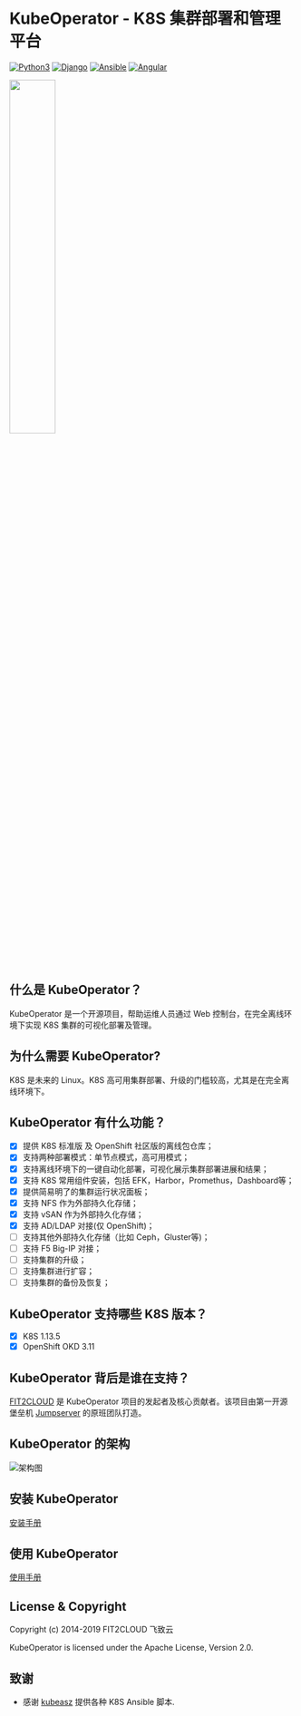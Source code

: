 # KubeOperator - K8S 集群部署和管理平台

[![Python3](https://img.shields.io/badge/python-3.6-green.svg?style=plastic)](https://www.python.org/)
[![Django](https://img.shields.io/badge/django-2.1-brightgreen.svg?style=plastic)](https://www.djangoproject.com/)
[![Ansible](https://img.shields.io/badge/ansible-2.6.5-blue.svg?style=plastic)](https://www.ansible.com/)
[![Angular](https://img.shields.io/badge/angular-7.0.4-red.svg?style=plastic)](https://www.angular.cn/)

<img src="https://raw.githubusercontent.com/fit2anything/KubeOperator/master/docs/images/logo-01.png" width = "40%" height = "40%" />


## 什么是 KubeOperator？

KubeOperator 是一个开源项目，帮助运维人员通过 Web 控制台，在完全离线环境下实现 K8S 集群的可视化部署及管理。

## 为什么需要 KubeOperator? 

K8S 是未来的 Linux。K8S 高可用集群部署、升级的门槛较高，尤其是在完全离线环境下。

## KubeOperator 有什么功能？

- [x] 提供 K8S 标准版 及 OpenShift 社区版的离线包仓库；
- [x] 支持两种部署模式：单节点模式，高可用模式；
- [x] 支持离线环境下的一键自动化部署，可视化展示集群部署进展和结果；
- [x] 支持 K8S 常用组件安装，包括 EFK，Harbor，Promethus，Dashboard等；
- [x] 提供简易明了的集群运行状况面板；
- [x] 支持 NFS 作为外部持久化存储；
- [x] 支持 vSAN 作为外部持久化存储；
- [x] 支持 AD/LDAP 对接(仅 OpenShift)；
- [ ] 支持其他外部持久化存储（比如 Ceph，Gluster等)；
- [ ] 支持 F5 Big-IP 对接；
- [ ] 支持集群的升级；
- [ ] 支持集群进行扩容；
- [ ] 支持集群的备份及恢复；

## KubeOperator 支持哪些 K8S 版本？

- [x] K8S 1.13.5
- [x] OpenShift OKD 3.11

## KubeOperator 背后是谁在支持？

[FIT2CLOUD](https://www.fit2cloud.com) 是 KubeOperator 项目的发起者及核心贡献者。该项目由第一开源堡垒机 [Jumpserver](http://www.jumpserver.org/) 的原班团队打造。

## KubeOperator 的架构

![架构图](https://raw.githubusercontent.com/fit2anything/KubeOperator/master/docs/images/overview.png)

## 安装 KubeOperator

 [安装手册](https://github.com/fit2anything/KubeOperator/blob/master/docs/install.md)

## 使用 KubeOperator

 [使用手册](https://github.com/fit2anything/KubeOperator/blob/master/docs/user-guide.md)
 
## License & Copyright

Copyright (c) 2014-2019 FIT2CLOUD 飞致云

KubeOperator is licensed under the Apache License, Version 2.0.

## 致谢

- 感谢 [kubeasz](https://github.com/easzlab/kubeasz) 提供各种 K8S Ansible 脚本.
